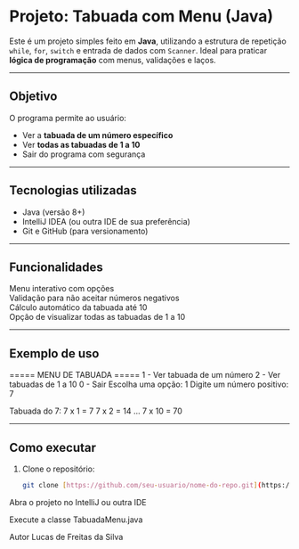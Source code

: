 #  Projeto: Tabuada com Menu (Java)

Este é um projeto simples feito em **Java**, utilizando a estrutura de repetição `while`, `for`, `switch` e entrada de dados com `Scanner`. Ideal para praticar **lógica de programação** com menus, validações e laços.

---

##  Objetivo

O programa permite ao usuário:

- Ver a **tabuada de um número específico**
- Ver **todas as tabuadas de 1 a 10**
- Sair do programa com segurança

---

##  Tecnologias utilizadas

- Java (versão 8+)
- IntelliJ IDEA (ou outra IDE de sua preferência)
- Git e GitHub (para versionamento)

---

##  Funcionalidades

 Menu interativo com opções  
 Validação para não aceitar números negativos  
 Cálculo automático da tabuada até 10  
 Opção de visualizar todas as tabuadas de 1 a 10

---

##  Exemplo de uso

===== MENU DE TABUADA ===== 1 - Ver tabuada de um número 2 - Ver tabuadas de 1 a 10 0 - Sair Escolha uma opção: 1 Digite um número positivo: 7

Tabuada do 7: 7 x 1 = 7 7 x 2 = 14 ... 7 x 10 = 70


---

##  Como executar

1. Clone o repositório:
   ```bash
   git clone [https://github.com/seu-usuario/nome-do-repo.git](https://github.com/LuckProgramGit/Tabuadas.git)
Abra o projeto no IntelliJ ou outra IDE

Execute a classe TabuadaMenu.java

 Autor
Lucas de Freitas da Silva
